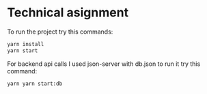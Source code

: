 # Technical asignment

To run the project try this commands:
```sh
yarn install
yarn start
```

For backend api calls I used json-server with db.json to run it try this command:
```sh
yarn yarn start:db
```